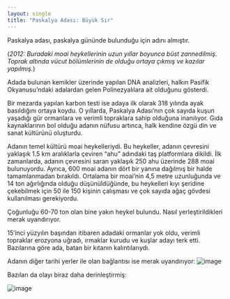 ```yaml
---
layout: single
title: "Paskalya Adası: Büyük Sır"
---
```


Paskalya adası, paskalya gününde bulunduğu için adını almıştır.

(_2012: Buradaki moai heykellerinin uzun yıllar boyunca büst zannedilmiş. Toprak altında vücut bölümlerinin de olduğu ortaya çıkmış ve kazılar yapılmış._)

Adada bulunan kemikler üzerinde yapılan DNA analizleri, halkın Pasifik Okyanusu’ndaki adalardan gelen Polinezyalılara ait olduğunu gösterdi.

Bir mezarda yapılan karbon testi ise adaya ilk olarak 318 yılında ayak basıldığını ortaya koydu. O yıllarda, Paskalya Adası’nın çok sayıda kuşun yaşadığı gür ormanlara ve verimli topraklara sahip olduğuna inanılıyor. Gıda kaynaklarının bol olduğu adanın nüfusu artınca, halk kendine özgü din ve sanat kültürünü oluşturdu.

Adanın temel kültürü moai heykelleriydi. Bu heykeller, adanın çevresini yaklaşık 1.5 km aralıklarla çeviren “ahu” adındaki taş platformlara dikildi. İlk zamanlarda, adanın çevresini saran yaklaşık 250 ahu üzerinde 288 moai bulunuyordu. Ayrıca, 600 moai adanın dört bir yanına dağılmış bir halde tamamlanmadan bırakıldı. Ortalama bir moai’nin 4,5 metre uzunluğunda ve 14 ton ağırlığında olduğu düşünüldüğünde, bu heykelleri kıyı şeridine çekebilmek için 50 ile 150 kişinin çalışması ve çok sayıda ağaç gövdesi kullanılması gerekiyordu.

Çoğunluğu 60-70 ton olan bine yakın heykel bulundu. Nasıl yerleştirildikleri merak uyandırıyor.

15’inci yüzyılın başından itibaren adadaki ormanlar yok oldu, verimli topraklar erozyona uğradı, ırmaklar kurudu ve kuşlar adayı terk etti. Bazılarına göre ada, batan bir kıtanın kalıntılarıydı.

Adanın diğer tarihi yerler ile olan bağlantısı ise merak uyandırıyor:
![image](https://pics.me.me/earth-stonehenge-easter-island-12975464.png)
 
 
 
 Bazıları da olayı biraz daha derinleştirmiş:
 
 
 ![image](https://pbs.twimg.com/media/BSN43tgCcAE2qfB.jpg)
